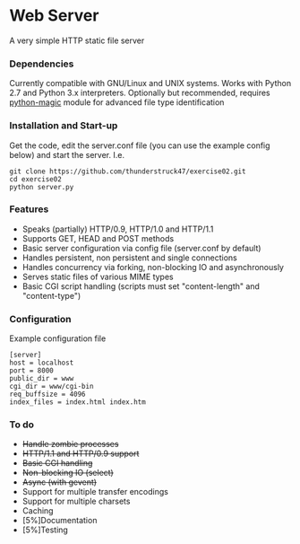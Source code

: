 # Web Server

A very simple HTTP static file server

### Dependencies

Currently compatible with GNU/Linux and UNIX systems. Works with Python 2.7 and Python 3.x interpreters. Optionally but recommended, requires [python-magic](https://github.com/ahupp/python-magic) module for advanced file type identification

### Installation and Start-up

Get the code, edit the server.conf file (you can use the example config below) and start the server. I.e.
````
git clone https://github.com/thunderstruck47/exercise02.git
cd exercise02
python server.py
````

### Features

* Speaks (partially) HTTP/0.9, HTTP/1.0 and HTTP/1.1
* Supports GET, HEAD and POST methods
* Basic server configuration via config file (server.conf by default)
* Handles persistent, non persistent and single connections
* Handles concurrency via forking, non-blocking IO and asynchronously
* Serves static files of various MIME types
* Basic CGI script handling (scripts must set "content-length" and "content-type")

### Configuration

Example configuration file

````
[server]
host = localhost
port = 8000
public_dir = www
cgi_dir = www/cgi-bin
req_buffsize = 4096
index_files = index.html index.htm
````

### To do

* ~~Handle zombie processes~~
* ~~HTTP/1.1 and HTTP/0.9 support~~
* ~~Basic CGI handling~~
* ~~Non-blocking IO (select)~~
* ~~Async (with gevent)~~
* Support for multiple transfer encodings
* Support for multiple charsets
* Caching
* [5%]Documentation
* [5%]Testing
